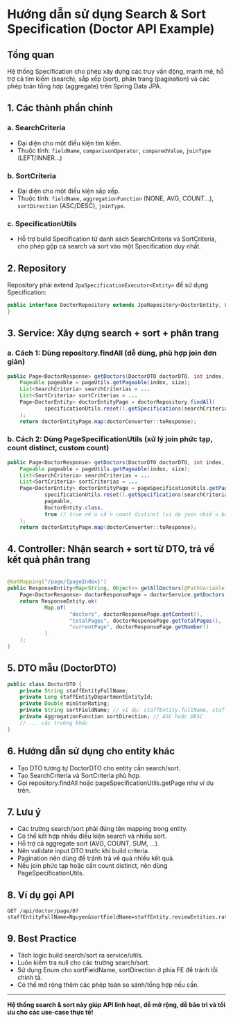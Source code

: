 # Hướng dẫn sử dụng Search & Sort Specification (Doctor API Example)

## Tổng quan

Hệ thống Specification cho phép xây dựng các truy vấn động, mạnh mẽ, hỗ trợ cả tìm kiếm (search), sắp xếp (sort), phân
trang (pagination) và các phép toán tổng hợp (aggregate) trên Spring Data JPA.

## 1. Các thành phần chính

### a. SearchCriteria

- Đại diện cho một điều kiện tìm kiếm.
- Thuộc tính: `fieldName`, `comparisonOperator`, `comparedValue`, `joinType` (LEFT/INNER...)

### b. SortCriteria

- Đại diện cho một điều kiện sắp xếp.
- Thuộc tính: `fieldName`, `aggregationFunction` (NONE, AVG, COUNT...), `sortDirection` (ASC/DESC), `joinType`.

### c. SpecificationUtils

- Hỗ trợ build Specification từ danh sách SearchCriteria và SortCriteria, cho phép gộp cả search và sort vào một
  Specification duy nhất.

## 2. Repository

Repository phải extend `JpaSpecificationExecutor<Entity>` để sử dụng Specification:

```java
public interface DoctorRepository extends JpaRepository<DoctorEntity, Long>, JpaSpecificationExecutor<DoctorEntity> {
}
```

## 3. Service: Xây dựng search + sort + phân trang

### a. Cách 1: Dùng repository.findAll (dễ dùng, phù hợp join đơn giản)

```java
public Page<DoctorResponse> getDoctors(DoctorDTO doctorDTO, int index, int size) {
    Pageable pageable = pageUtils.getPageable(index, size);
    List<SearchCriteria> searchCriterias = ...
    List<SortCriteria> sortCriterias = ...
    Page<DoctorEntity> doctorEntityPage = doctorRepository.findAll(
            specificationUtils.reset().getSpecifications(searchCriterias, sortCriterias), pageable
    );
    return doctorEntityPage.map(doctorConverter::toResponse);

```

### b. Cách 2: Dùng PageSpecificationUtils (xử lý join phức tạp, count distinct, custom count)

```java
public Page<DoctorResponse> getDoctors(DoctorDTO doctorDTO, int index, int size) {
    Pageable pageable = pageUtils.getPageable(index, size);
    List<SearchCriteria> searchCriterias = ...
    List<SortCriteria> sortCriterias = ...
    Page<DoctorEntity> doctorEntityPage = pageSpecificationUtils.getPage(
            specificationUtils.reset().getSpecifications(searchCriterias, sortCriterias),
            pageable,
            DoctorEntity.class,
            true // true nếu cần count distinct (ví dụ join nhiều bảng)
    );
    return doctorEntityPage.map(doctorConverter::toResponse);

```

## 4. Controller: Nhận search + sort từ DTO, trả về kết quả phân trang

```java

@GetMapping("/page/{pageIndex}")
public ResponseEntity<Map<String, Object>> getAllDoctors(@PathVariable int pageIndex, @ModelAttribute DoctorDTO doctorDTO) {
    Page<DoctorResponse> doctorResponsePage = doctorService.getDoctors(doctorDTO, pageIndex, PAGE_SIZE_FOR_LIST);
    return ResponseEntity.ok(
            Map.of(
                    "doctors", doctorResponsePage.getContent(),
                    "totalPages", doctorResponsePage.getTotalPages(),
                    "currentPage", doctorResponsePage.getNumber()
            )
    );
}
```

## 5. DTO mẫu (DoctorDTO)

```java
public class DoctorDTO {
    private String staffEntityFullName;
    private Long staffEntityDepartmentEntityId;
    private Double minStarRating;
    private String sortFieldName; // ví dụ: staffEntity.fullName, staffEntity.reviewEntities.rating
    private AggregationFunction sortDirection; // ASC hoặc DESC
    // ... các trường khác
}
```

## 6. Hướng dẫn sử dụng cho entity khác

- Tạo DTO tương tự DoctorDTO cho entity cần search/sort.
- Tạo SearchCriteria và SortCriteria phù hợp.
- Gọi repository.findAll hoặc pageSpecificationUtils.getPage như ví dụ trên.

## 7. Lưu ý

- Các trường search/sort phải đúng tên mapping trong entity.
- Có thể kết hợp nhiều điều kiện search và nhiều sort.
- Hỗ trợ cả aggregate sort (AVG, COUNT, SUM, ...).
- Nên validate input DTO trước khi build criteria.
- Pagination nên dùng để tránh trả về quá nhiều kết quả.
- Nếu join phức tạp hoặc cần count distinct, nên dùng PageSpecificationUtils.

## 8. Ví dụ gọi API

```
GET /api/doctor/page/0?staffEntityFullName=Nguyen&sortFieldName=staffEntity.reviewEntities.rating&sortDirection=DESC
```

## 9. Best Practice

- Tách logic build search/sort ra service/utils.
- Luôn kiểm tra null cho các trường search/sort.
- Sử dụng Enum cho sortFieldName, sortDirection ở phía FE để tránh lỗi chính tả.
- Có thể mở rộng thêm các phép toán so sánh/tổng hợp nếu cần.

---

**Hệ thống search & sort này giúp API linh hoạt, dễ mở rộng, dễ bảo trì và tối ưu cho các use-case thực tế!**
